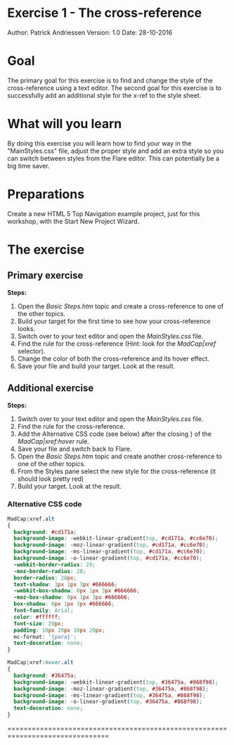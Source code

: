 
Exercise 1 - The cross-reference
===

Author:   Patrick Andriessen 
Version:  1.0
Date:     28-10-2016

# Goal
The primary goal for this exercise is to find and change the style of the cross-reference using a text editor. The second goal for this exercise is to successfully add an additional style for the x-ref to the style sheet. 

# What will you learn
By doing this exercise you will learn how to find your way in the "MainStyles.css" file, adjust the proper style and add an extra style so you can switch between styles from the Flare editor. This can potentially be a big time saver.

# Preparations
Create a new HTML 5 Top Navigation example project, just for this workshop, with the Start New Project Wizard.

# The exercise

## Primary exercise
__Steps:__
1. Open the *Basic Steps.htm* topic and create a cross-reference to one of the other topics.
2. Build your target for the first time to see how your cross-reference looks.
3. Switch over to your text editor and open the *MainStyles.css* file.
4. Find the rule for the cross-reference (Hint: look for the *MadCap|xref* selector).
5. Change the color of both the cross-reference and its hover effect.
6. Save your file and build your target. Look at the result.

## Additional exercise
__Steps:__
1. Switch over to your text editor and open the *MainStyles.css* file.
2. Find the rule for the cross-reference.
3. Add the Alternative CSS code (see below) after the closing } of the *MadCap|xref:hover* rule.
4. Save your file and switch back to Flare.
5. Open the *Basic Steps.htm* topic and create another cross-reference to one of the other topics. 
6. From the Styles pane select the new style for the cross-reference (it should look pretty red)
7. Build your target. Look at the result.

### Alternative CSS code

```CSS
MadCap|xref.alt
{
  background: #cd171a;
  background-image: -webkit-linear-gradient(top, #cd171a, #cc6e70);
  background-image: -moz-linear-gradient(top, #cd171a, #cc6e70);
  background-image: -ms-linear-gradient(top, #cd171a, #cc6e70);
  background-image: -o-linear-gradient(top, #cd171a, #cc6e70);
  -webkit-border-radius: 28;
  -moz-border-radius: 28;
  border-radius: 28px;
  text-shadow: 1px 1px 3px #666666;
  -webkit-box-shadow: 0px 1px 3px #666666;
  -moz-box-shadow: 0px 1px 3px #666666;
  box-shadow: 0px 1px 3px #666666;
  font-family: Arial;
  color: #ffffff;
  font-size: 20px;
  padding: 10px 20px 10px 20px;
  mc-format: '{para}';
  text-decoration: none;
}

MadCap|xref:hover.alt
{
  background: #36475a;
  background-image: -webkit-linear-gradient(top, #36475a, #868f98);
  background-image: -moz-linear-gradient(top, #36475a, #868f98);
  background-image: -ms-linear-gradient(top, #36475a, #868f98);
  background-image: -o-linear-gradient(top, #36475a, #868f98);
  text-decoration: none;
}
```
===============================================================================